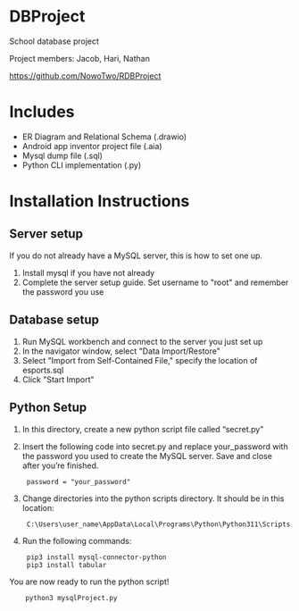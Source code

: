 # DBProject
School database project

Project members: Jacob, Hari, Nathan

https://github.com/NowoTwo/RDBProject

# Includes
- ER Diagram and Relational Schema (.drawio)
- Android app inventor project file (.aia)
- Mysql dump file (.sql)
- Python CLI implementation (.py)

# Installation Instructions

## Server setup
If you do not already have a MySQL server, this is how to set one up.
1. Install mysql if you have not already
2. Complete the server setup guide. Set username to "root" and remember the password you use

## Database setup
1. Run MySQL workbench and connect to the server you just set up
2. In the navigator window, select "Data Import/Restore"
3. Select "Import from Self-Contained File," specify the location of esports.sql
4. Click "Start Import"

## Python Setup
1. In this directory, create a new python script file called “secret.py”
2. Insert the following code into secret.py and replace your_password with the password you used to create the MySQL server. Save and close after you’re finished. 
    
        password = "your_password"
3. Change directories into the python scripts directory. It should be in this location:
        
        C:\Users\user_name\AppData\Local\Programs\Python\Python311\Scripts
4. Run the following commands:

        pip3 install mysql-connector-python
	    pip3 install tabular
You are now ready to run the python script!

        python3 mysqlProject.py 